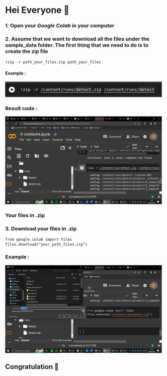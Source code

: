 # Hei Everyone :checkered_flag:

### 1. Open your _Google Colab_ in your computer
### 2. Assume that we want to download all the files under the sample_data folder. The first thing that we need to do is to create the zip file
    !zip -r path_your_files.zip path_your_files
#### Example :
![](https://github.com/rakhazl/How-to-Download-Folders-from-Colab/blob/main/Screenshot%20(571).png)
### Result code :
![](https://github.com/rakhazl/How-to-Download-Folders-from-Colab/blob/main/Screenshot%20(573).png)
### Your files in .zip
### 3. Download your files in .zip
    from google.colab import files
    files.download("your_path_files.zip")
### Example :
![](https://github.com/rakhazl/How-to-Download-Folders-from-Colab/blob/main/Screenshot%20(574).png)

## Congratulation 🚀

